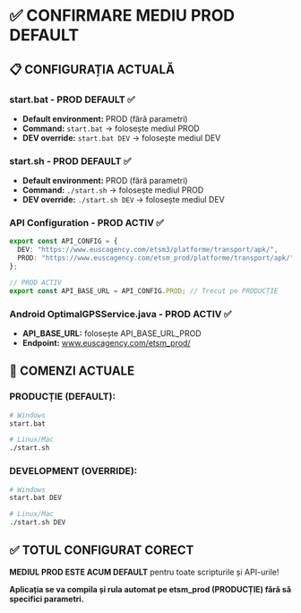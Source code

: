# ✅ CONFIRMARE MEDIU PROD DEFAULT

## 📋 CONFIGURAȚIA ACTUALĂ

### **start.bat - PROD DEFAULT** ✅
- **Default environment:** PROD (fără parametri)
- **Command:** `start.bat` → folosește mediul PROD
- **DEV override:** `start.bat DEV` → folosește mediul DEV

### **start.sh - PROD DEFAULT** ✅
- **Default environment:** PROD (fără parametri)  
- **Command:** `./start.sh` → folosește mediul PROD
- **DEV override:** `./start.sh DEV` → folosește mediul DEV

### **API Configuration - PROD ACTIV** ✅
```typescript
export const API_CONFIG = {
  DEV: "https://www.euscagency.com/etsm3/platforme/transport/apk/",
  PROD: "https://www.euscagency.com/etsm_prod/platforme/transport/apk/",
};

// PROD ACTIV
export const API_BASE_URL = API_CONFIG.PROD; // Trecut pe PRODUCȚIE
```

### **Android OptimalGPSService.java - PROD ACTIV** ✅
- **API_BASE_URL:** folosește API_BASE_URL_PROD
- **Endpoint:** www.euscagency.com/etsm_prod/

## 🎯 COMENZI ACTUALE

### **PRODUCȚIE (DEFAULT):**
```bash
# Windows
start.bat

# Linux/Mac
./start.sh
```

### **DEVELOPMENT (OVERRIDE):**
```bash
# Windows  
start.bat DEV

# Linux/Mac
./start.sh DEV
```

## ✅ TOTUL CONFIGURAT CORECT

**MEDIUL PROD ESTE ACUM DEFAULT** pentru toate scripturile și API-urile!

**Aplicația se va compila și rula automat pe etsm_prod (PRODUCȚIE) fără să specifici parametri.**